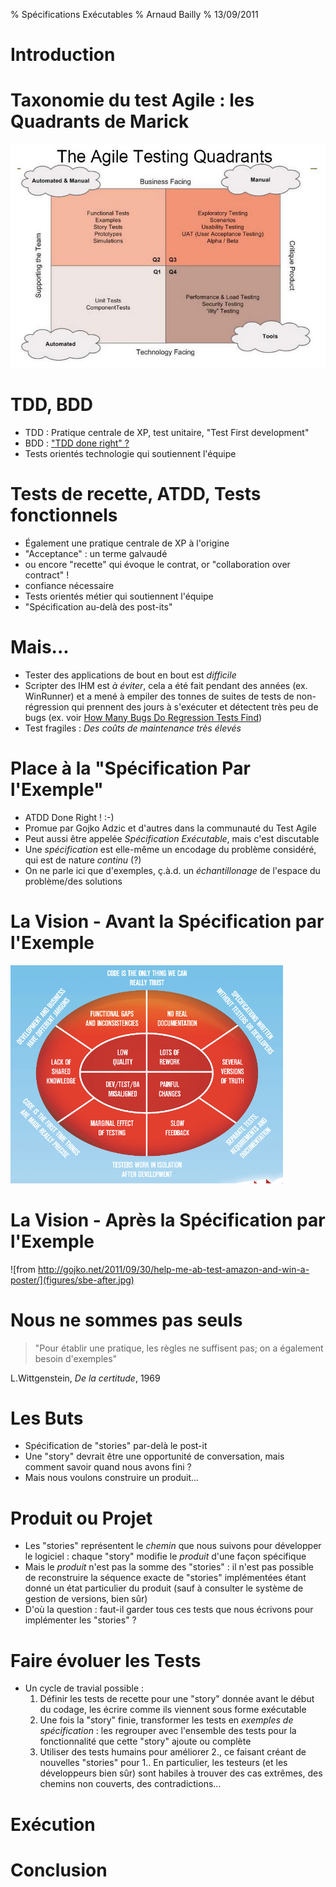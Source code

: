 % Spécifications Exécutables
% Arnaud Bailly 
% 13/09/2011

# Introduction

# Taxonomie du test Agile : les Quadrants de Marick

![](figures/marick-quadrants.jpg)

# TDD, BDD

- TDD : Pratique centrale de XP, test unitaire, "Test First development"
- BDD : ["TDD done right" ?](http://codebetter.com/jeremymiller/2007/09/06/bdd-tdd-and-the-other-double-d-s/)
- Tests orientés technologie qui soutiennent l'équipe

# Tests de recette, ATDD, Tests fonctionnels
- Également une pratique centrale de XP à l'origine
- "Acceptance" : un terme galvaudé
 - ou encore "recette" qui évoque le contrat, or "collaboration over contract" !
 - confiance nécessaire
- Tests orientés métier qui soutiennent l'équipe
- "Spécification au-delà des post-its"

# Mais...

- Tester des applications de bout en bout est *difficile*
- Scripter des IHM est *à éviter*, cela a été fait pendant des
  années (ex. WinRunner) et a mené à empiler des tonnes de suites
  de tests de non-régression qui prennent des jours à s'exécuter
  et détectent très peu de bugs (ex. voir 
  [How Many Bugs Do Regression Tests Find](http://www.qanc.co.kr/4research_0402_download.htm?data_no=54&name=Brian%20Marick-How%20Many%20Bugs%20Do%20Regression%20Tests%20Find.pdf))
- Test fragiles : *Des coûts de maintenance très élevés*

# Place à la "Spécification Par l'Exemple"

- ATDD Done Right ! :-)
- Promue par Gojko Adzic et d'autres dans la communauté du Test Agile
- Peut aussi être appelée *Spécification Exécutable*, mais c'est discutable
 - Une *spécification* est elle-même un encodage du problème considéré, qui est de nature *continu* (?)
 - On ne parle ici que d'exemples, ç.à.d. un *échantillonage* de l'espace du problème/des solutions

# La Vision - Avant la Spécification par l'Exemple

![](figures/sbe-before.jpg)

# La Vision - Après la Spécification par l'Exemple

![from http://gojko.net/2011/09/30/help-me-ab-test-amazon-and-win-a-poster/](figures/sbe-after.jpg)

# Nous ne sommes pas seuls

> "Pour établir une pratique, les règles ne suffisent pas; on a également besoin d'exemples"

L.Wittgenstein, *De la certitude*, 1969

# Les Buts

- Spécification de "stories" par-delà le post-it
- Une "story" devrait être une opportunité de conversation, mais comment savoir quand
  nous avons fini ?
- Mais nous voulons construire un produit…

# Produit ou Projet

- Les "stories" représentent le *chemin* que nous suivons pour développer
  le logiciel : chaque "story" modifie le *produit* d'une façon spécifique
- Mais le *produit* n'est pas la somme des "stories" : il n'est pas possible
  de reconstruire la séquence exacte de "stories" implémentées étant donné
  un état particulier du produit (sauf à consulter le système de gestion de versions,
  bien sûr)
- D'où la question : faut-il garder tous ces tests que nous écrivons
  pour implémenter les "stories" ?
  
# Faire évoluer les Tests

- Un cycle de travial possible :
  1. Définir les tests de recette pour une "story" donnée avant le
     début du codage, les écrire comme ils viennent sous forme
     exécutable
  2. Une fois la "story" finie, transformer les tests en
     *exemples de spécification* : les regrouper avec l'ensemble
     des tests pour la fonctionnalité que cette "story" ajoute
     ou complète
  3. Utiliser des tests humains pour améliorer 2., ce faisant
     créant de nouvelles "stories" pour 1.. En particulier, 
     les testeurs (et les développeurs bien sûr) sont habiles à
     trouver des cas extrêmes, des chemins non couverts, des
     contradictions…

# Exécution

# Conclusion

